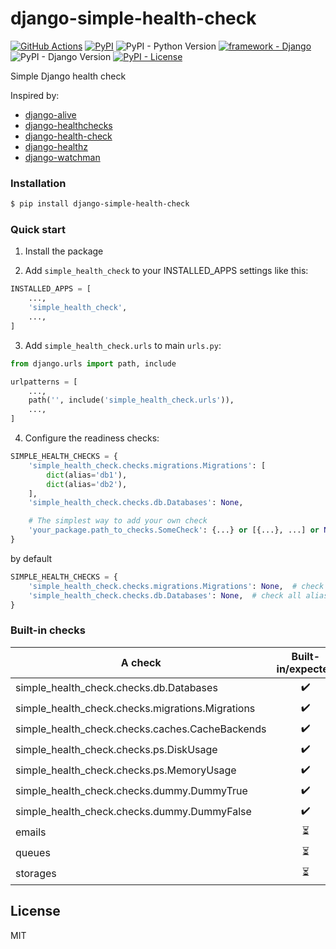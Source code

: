 # django-simple-health-check

[![GitHub Actions](https://github.com/pikhovkin/django-simple-health-check/workflows/build/badge.svg)](https://github.com/pikhovkin/django-simple-health-check/actions)
[![PyPI](https://img.shields.io/pypi/v/django-simple-health-check.svg)](https://pypi.org/project/django-simple-health-check/)
![PyPI - Python Version](https://img.shields.io/pypi/pyversions/django-simple-health-check.svg)
[![framework - Django](https://img.shields.io/badge/framework-Django-0C3C26.svg)](https://www.djangoproject.com/)
![PyPI - Django Version](https://img.shields.io/pypi/djversions/django-simple-health-check.svg)
[![PyPI - License](https://img.shields.io/pypi/l/django-simple-health-check)](./LICENSE)

Simple Django health check

Inspired by:
- [django-alive](https://github.com/lincolnloop/django-alive)
- [django-healthchecks](https://github.com/mvantellingen/django-healthchecks)
- [django-health-check](https://github.com/KristianOellegaard/django-health-check)
- [django-healthz](https://github.com/rehive/django-healthz)
- [django-watchman](https://github.com/mwarkentin/django-watchman)

### Installation

```bash
$ pip install django-simple-health-check
```

### Quick start

1. Install the package

2. Add `simple_health_check` to your INSTALLED_APPS settings like this:

```python
INSTALLED_APPS = [
    ...,
    'simple_health_check',
    ...,
]
```

3. Add `simple_health_check.urls` to main `urls.py`:

```python
from django.urls import path, include

urlpatterns = [
    ...,
    path('', include('simple_health_check.urls')),
    ...,
]
```

4. Configure the readiness checks:

```python
SIMPLE_HEALTH_CHECKS = {
    'simple_health_check.checks.migrations.Migrations': [
        dict(alias='db1'),
        dict(alias='db2'),
    ],
    'simple_health_check.checks.db.Databases': None,

    # The simplest way to add your own check
    'your_package.path_to_checks.SomeCheck': {...} or [{...}, ...] or None,
}
```

by default

```python
SIMPLE_HEALTH_CHECKS = {
    'simple_health_check.checks.migrations.Migrations': None,  # check all aliases
    'simple_health_check.checks.db.Databases': None,  # check all aliases
}
```

### Built-in checks

| A check                                          |     Built-in/expected    |
|--------------------------------------------------|:------------------------:|
| simple_health_check.checks.db.Databases          |    :heavy_check_mark:    |
| simple_health_check.checks.migrations.Migrations |    :heavy_check_mark:    |
| simple_health_check.checks.caches.CacheBackends  |    :heavy_check_mark:    |
| simple_health_check.checks.ps.DiskUsage          |    :heavy_check_mark:    |
| simple_health_check.checks.ps.MemoryUsage        |    :heavy_check_mark:    |
| simple_health_check.checks.dummy.DummyTrue       |    :heavy_check_mark:    |
| simple_health_check.checks.dummy.DummyFalse      |    :heavy_check_mark:    |
| emails                                           | :hourglass_flowing_sand: |
| queues                                           | :hourglass_flowing_sand: |
| storages                                         | :hourglass_flowing_sand: |

## License

MIT
